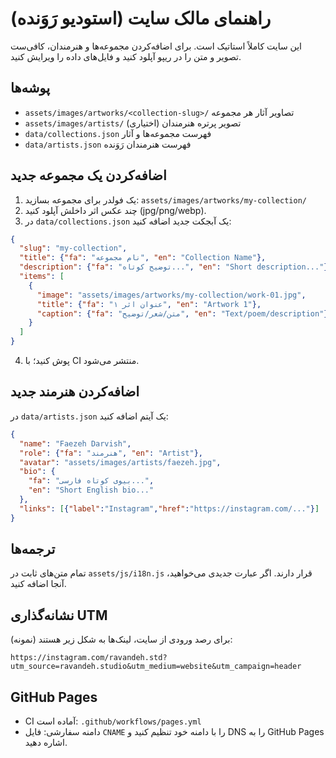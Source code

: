 # راهنمای مالک سایت (استودیو رَوَنده)

این سایت کاملاً استاتیک است. برای اضافه‌کردن مجموعه‌ها و هنرمندان، کافی‌ست تصویر و متن را در ریپو آپلود کنید و فایل‌های داده را ویرایش کنید.

## پوشه‌ها
- `assets/images/artworks/<collection-slug>/` تصاویر آثار هر مجموعه
- `assets/images/artists/` تصویر پرتره هنرمندان (اختیاری)
- `data/collections.json` فهرست مجموعه‌ها و آثار
- `data/artists.json` فهرست هنرمندان رَوَنده

## اضافه‌کردن یک مجموعه جدید
1) یک فولدر برای مجموعه بسازید: `assets/images/artworks/my-collection/`
2) چند عکس اثر داخلش آپلود کنید (jpg/png/webp).
3) در `data/collections.json` یک آبجکت جدید اضافه کنید:

```json
{
  "slug": "my-collection",
  "title": {"fa": "نام مجموعه", "en": "Collection Name"},
  "description": {"fa": "توضیح کوتاه...", "en": "Short description..."},
  "items": [
    {
      "image": "assets/images/artworks/my-collection/work-01.jpg",
      "title": {"fa": "عنوان اثر ۱", "en": "Artwork 1"},
      "caption": {"fa": "متن/شعر/توضیح", "en": "Text/poem/description"}
    }
  ]
}
```

4) پوش کنید؛ با CI منتشر می‌شود.

## اضافه‌کردن هنرمند جدید
در `data/artists.json` یک آیتم اضافه کنید:

```json
{
  "name": "Faezeh Darvish",
  "role": {"fa": "هنرمند", "en": "Artist"},
  "avatar": "assets/images/artists/faezeh.jpg",
  "bio": {
    "fa": "بیوی کوتاه فارسی...",
    "en": "Short English bio..."
  },
  "links": [{"label":"Instagram","href":"https://instagram.com/..."}]
}
```

## ترجمه‌ها
تمام متن‌های ثابت در `assets/js/i18n.js` قرار دارند. اگر عبارت جدیدی می‌خواهید، آنجا اضافه کنید.

## نشانه‌گذاری UTM
برای رصد ورودی از سایت، لینک‌ها به شکل زیر هستند (نمونه):
```
https://instagram.com/ravandeh.std?utm_source=ravandeh.studio&utm_medium=website&utm_campaign=header
```

## GitHub Pages
- CI آماده است: `.github/workflows/pages.yml`
- دامنه سفارشی: فایل `CNAME` را با دامنه خود تنظیم کنید و DNS را به GitHub Pages اشاره دهید.
